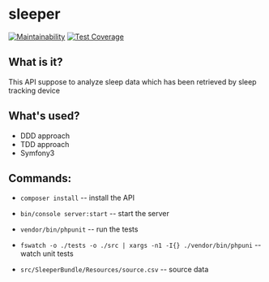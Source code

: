 sleeper
=======

[![Maintainability](https://api.codeclimate.com/v1/badges/56879f98704275a90180/maintainability)](https://codeclimate.com/github/ibudasov/sleeper/maintainability)
[![Test Coverage](https://api.codeclimate.com/v1/badges/56879f98704275a90180/test_coverage)](https://codeclimate.com/github/ibudasov/sleeper/test_coverage)

What is it?
-
This API suppose to analyze sleep data which has been retrieved by sleep tracking device


What's used?
-

- DDD approach
- TDD approach
- Symfony3 


Commands:
-

- `composer install` -- install the API

- `bin/console server:start` -- start the server

- `vendor/bin/phpunit` -- run the tests

- `fswatch -o ./tests -o ./src | xargs -n1 -I{} ./vendor/bin/phpuni` -- watch unit tests
   
- `src/SleeperBundle/Resources/source.csv` -- source data
